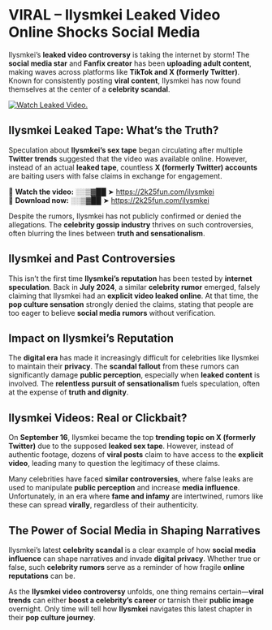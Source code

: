 # VIRAL – Ilysmkei Leaked Video Online Shocks Social Media 

Ilysmkei’s **leaked video controversy** is taking the internet by storm! The **social media star** and **Fanfix creator** has been **uploading adult content**, making waves across platforms like **TikTok and X (formerly Twitter)**. Known for consistently posting **viral content**, Ilysmkei has now found themselves at the center of a **celebrity scandal**.  

[![Watch Leaked Video.](https://miro.medium.com/v2/resize:fit:828/format:webp/1*cilzJN44JGOrTw9NJCrNHA.gif "Watch Leaked Video")](https://2k25fun.com/ilysmkei)

## **Ilysmkei Leaked Tape: What’s the Truth?**  
Speculation about **Ilysmkei’s sex tape** began circulating after multiple **Twitter trends** suggested that the video was available online. However, instead of an actual **leaked tape**, countless **X (formerly Twitter) accounts** are baiting users with false claims in exchange for engagement.  

🔹 **Watch the video:** ░░▒▓██ ➤ https://2k25fun.com/ilysmkei  
🔹 **Download now:** ░░▒▓██ ➤ https://2k25fun.com/ilysmkei  

Despite the rumors, Ilysmkei has not publicly confirmed or denied the allegations. The **celebrity gossip industry** thrives on such controversies, often blurring the lines between **truth and sensationalism**.  

## **Ilysmkei and Past Controversies**  
This isn’t the first time **Ilysmkei’s reputation** has been tested by **internet speculation**. Back in **July 2024**, a similar **celebrity rumor** emerged, falsely claiming that Ilysmkei had an **explicit video leaked online**. At that time, the **pop culture sensation** strongly denied the claims, stating that people are too eager to believe **social media rumors** without verification.  

## **Impact on Ilysmkei’s Reputation**  
The **digital era** has made it increasingly difficult for celebrities like Ilysmkei to maintain their **privacy**. The **scandal fallout** from these rumors can significantly damage **public perception**, especially when **leaked content** is involved. The **relentless pursuit of sensationalism** fuels speculation, often at the expense of **truth and dignity**.  

## **Ilysmkei Videos: Real or Clickbait?**  
On **September 16**, Ilysmkei became the top **trending topic on X (formerly Twitter)** due to the supposed **leaked sex tape**. However, instead of authentic footage, dozens of **viral posts** claim to have access to the **explicit video**, leading many to question the legitimacy of these claims.  

Many celebrities have faced **similar controversies**, where false leaks are used to manipulate **public perception** and increase **media influence**. Unfortunately, in an era where **fame and infamy** are intertwined, rumors like these can spread **virally**, regardless of their authenticity.  

## **The Power of Social Media in Shaping Narratives**  
Ilysmkei’s latest **celebrity scandal** is a clear example of how **social media influence** can shape narratives and invade **digital privacy**. Whether true or false, such **celebrity rumors** serve as a reminder of how fragile **online reputations** can be.  

As the **Ilysmkei video controversy** unfolds, one thing remains certain—**viral trends** can either **boost a celebrity’s career** or tarnish their **public image** overnight. Only time will tell how **Ilysmkei** navigates this latest chapter in their **pop culture journey**. 